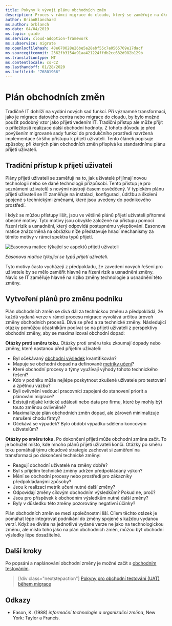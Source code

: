 ```yaml
---
title: Pokyny k vývoji plánu obchodních změn
description: Proces v rámci migrace do cloudu, který se zaměřuje na úkoly při migraci úloh do cloudu.
author: BrianBlanchard
ms.author: brblanch
ms.date: 04/04/2019
ms.topic: guide
ms.service: cloud-adoption-framework
ms.subservice: migrate
ms.openlocfilehash: 48e670028e26be5a28abf55c7a0565769e17dacf
ms.sourcegitcommit: 2362fb3154a91aa421224ffdb2cc632d982b129b
ms.translationtype: MT
ms.contentlocale: cs-CZ
ms.lasthandoff: 01/28/2020
ms.locfileid: "76801966"
---
```

# <a name="business-change-plan"></a>Plán obchodních změn

Tradičně IT dohlíží na vydání nových sad funkcí. Při významné transformaci, jako je migrace datového centra nebo migrace do cloudu, by bylo možné použít podobný vzor jako přijetí vedením IT. Tradiční přístup ale může přijít o příležitosti realizace další obchodní hodnoty. Z tohoto důvodu je před povýšením migrované sady funkcí do produkčního prostředí navržená implementace širšího přístupu k přijetí uživateli. Tento článek popisuje způsoby, při kterých plán obchodních změn přispívá ke standardnímu plánu přijetí uživateli.

## <a name="traditional-user-adoption-approach"></a>Tradiční přístup k přijetí uživateli

Plány přijetí uživateli se zaměřují na to, jak uživatelé přijímají novou technologii nebo se dané technologií přizpůsobí. Tento přístup je pro seznámení uživatelů s novými nástroji časem osvědčený. V typickém plánu přijetí uživateli se IT zaměřuje na instalaci, konfiguraci, údržbu a školení spojené s technickými změnami, které jsou uvedeny do podnikového prostředí.

I když se můžou přístupy lišit, jsou ve většině plánů přijetí uživateli přítomné obecné motivy. Tyto motivy jsou obvykle založené na přístupu pomocí řízení rizik a usnadnění, který odpovídá postupnému vylepšování. Easonova matice znázorněná na obrázku níže představuje hnací mechanismy za těmito motivy v rámci spektra typů přijetí.

![Easonova matice týkající se aspektů přijetí uživateli](../../../_images/migrate/eason-matrix.jpg)

*Easonova matice týkající se typů přijetí uživateli.*

Tyto motivy často vycházejí z předpokladu, že zavedení nových řešení pro uživatele by se mělo zaměřit hlavně na řízení rizik a usnadnění změny. Navíc se IT zaměřuje hlavně na riziko změny technologie a usnadnění této změny.

## <a name="create-business-change-plans"></a>Vytvoření plánů pro změnu podniku

Plán obchodních změn se dívá dál za technickou změnu a předpokládá, že každá vydaná verze v rámci procesu migrace vyvolává určitou úroveň změny obchodních procesů. Dívá se před a za technické změny. Následující otázky pomůžou účastníkům podívat se na přijetí uživateli z perspektivy obchodní změny, aby se maximalizoval obchodní dopad:

**Otázky proti směru toku.** Otázky proti směru toku zkoumají dopady nebo změny, které nastanou před přijetím uživateli:

- Byl očekávaný [obchodní výsledek](../../../strategy/business-outcomes/index.md) kvantifikován?
- Mapuje se obchodní dopad na definované [metriky učení](../../../strategy/learning-metrics.md)?
- Které obchodní procesy a týmy využívají výhody tohoto technického řešení?
- Kdo v podniku může nejlépe poskytnout zkušené uživatele pro testování a zpětnou vazbu?
- Byli ovlivnění vedoucí pracovníci zapojeni do stanovení priorit a plánování migrace?
- Existují nějaké kritické události nebo data pro firmu, které by mohly být touto změnou ovlivněné?
- Maximalizuje plán obchodních změn dopad, ale zároveň minimalizuje narušení chodu firmy?
- Očekává se výpadek? Bylo období výpadku sděleno koncovým uživatelům?

**Otázky po směru toku.** Po dokončení přijetí může obchodní změna začít. To je bohužel místo, kde mnoho plánů přijetí uživateli končí. Otázky po směru toku pomáhají týmu cloudové strategie zachovat si zaměření na transformaci po dokončení technické změny:

- Reagují obchodní uživatelé na změny dobře?
- Byl s přijetím technické změny udržen předpokládaný výkon?
- Mění se obchodní procesy nebo prostředí pro zákazníky předpokládanými způsoby?
- Jsou k realizaci metrik učení nutné další změny?
- Odpovídají změny cílovým obchodním výsledkům? Pokud ne, proč?
- Jsou pro příspěvek k obchodním výsledkům nutné další změny?
- Byly v důsledku této změny pozorovány negativní účinky?

Plán obchodních změn se mezi společnostmi liší. Cílem těchto otázek je pomáhat lépe integrovat podnikání do změny spojené s každou vydanou verzí. Když se díváte na jednotlivé vydané verze ne jako na technologickou změnu, ale místo toho jako na plán obchodních změn, můžou být obchodní výsledky lépe dosažitelné.

## <a name="next-steps"></a>Další kroky

Po popsání a naplánování obchodní změny je možné začít s [obchodním testováním](./business-test.md).

> [!div class="nextstepaction"]
> [Pokyny pro obchodní testování (UAT) během migrace](./business-test.md)

## <a name="references"></a>Odkazy

- Eason, K. (1988) _informační technologie a organizační změna_, New York: Taylor a Francis.
